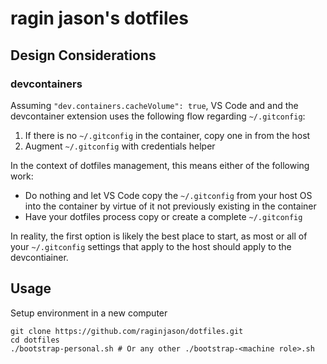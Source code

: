 # ragin jason's dotfiles

## Design Considerations

### devcontainers

Assuming `"dev.containers.cacheVolume": true`, VS Code and and the devcontainer extension uses the following flow regarding `~/.gitconfig`:

1. If there is no `~/.gitconfig` in the container, copy one in from the host
2. Augment `~/.gitconfig` with credentials helper

In the context of dotfiles management, this means either of the following work:

* Do nothing and let VS Code copy the `~/.gitconfig` from your host OS into the container by virtue of it not previously existing in the container
* Have your dotfiles process copy or create a complete `~/.gitconfig`

In reality, the first option is likely the best place to start, as most or all of your `~/.gitconfig` settings that apply to the host should apply to the devcontiainer.

## Usage

Setup environment in a new computer

```
git clone https://github.com/raginjason/dotfiles.git
cd dotfiles
./bootstrap-personal.sh # Or any other ./bootstrap-<machine role>.sh
```
